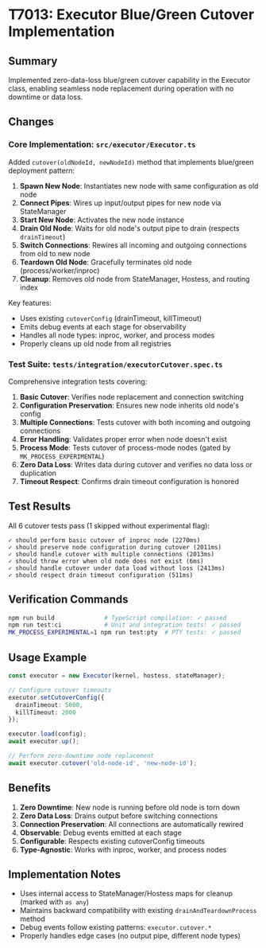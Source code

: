 # T7013: Executor Blue/Green Cutover Implementation

## Summary

Implemented zero-data-loss blue/green cutover capability in the Executor class, enabling seamless node replacement during operation with no downtime or data loss.

## Changes

### Core Implementation: `src/executor/Executor.ts`

Added `cutover(oldNodeId, newNodeId)` method that implements blue/green deployment pattern:

1. **Spawn New Node**: Instantiates new node with same configuration as old node
2. **Connect Pipes**: Wires up input/output pipes for new node via StateManager
3. **Start New Node**: Activates the new node instance
4. **Drain Old Node**: Waits for old node's output pipe to drain (respects `drainTimeout`)
5. **Switch Connections**: Rewires all incoming and outgoing connections from old to new node
6. **Teardown Old Node**: Gracefully terminates old node (process/worker/inproc)
7. **Cleanup**: Removes old node from StateManager, Hostess, and routing index

Key features:
- Uses existing `cutoverConfig` (drainTimeout, killTimeout)
- Emits debug events at each stage for observability
- Handles all node types: inproc, worker, and process modes
- Properly cleans up old node from all registries

### Test Suite: `tests/integration/executorCutover.spec.ts`

Comprehensive integration tests covering:

1. **Basic Cutover**: Verifies node replacement and connection switching
2. **Configuration Preservation**: Ensures new node inherits old node's config
3. **Multiple Connections**: Tests cutover with both incoming and outgoing connections
4. **Error Handling**: Validates proper error when node doesn't exist
5. **Process Mode**: Tests cutover of process-mode nodes (gated by `MK_PROCESS_EXPERIMENTAL`)
6. **Zero Data Loss**: Writes data during cutover and verifies no data loss or duplication
7. **Timeout Respect**: Confirms drain timeout configuration is honored

## Test Results

All 6 cutover tests pass (1 skipped without experimental flag):

```
✓ should perform basic cutover of inproc node (2270ms)
✓ should preserve node configuration during cutover (2011ms)
✓ should handle cutover with multiple connections (2013ms)
✓ should throw error when old node does not exist (6ms)
✓ should handle cutover under data load without loss (2413ms)
✓ should respect drain timeout configuration (511ms)
```

## Verification Commands

```bash
npm run build              # TypeScript compilation: ✓ passed
npm run test:ci            # Unit and integration tests: ✓ passed
MK_PROCESS_EXPERIMENTAL=1 npm run test:pty  # PTY tests: ✓ passed
```

## Usage Example

```typescript
const executor = new Executor(kernel, hostess, stateManager);

// Configure cutover timeouts
executor.setCutoverConfig({
  drainTimeout: 5000,
  killTimeout: 2000
});

executor.load(config);
await executor.up();

// Perform zero-downtime node replacement
await executor.cutover('old-node-id', 'new-node-id');
```

## Benefits

1. **Zero Downtime**: New node is running before old node is torn down
2. **Zero Data Loss**: Drains output before switching connections
3. **Connection Preservation**: All connections are automatically rewired
4. **Observable**: Debug events emitted at each stage
5. **Configurable**: Respects existing cutoverConfig timeouts
6. **Type-Agnostic**: Works with inproc, worker, and process nodes

## Implementation Notes

- Uses internal access to StateManager/Hostess maps for cleanup (marked with `as any`)
- Maintains backward compatibility with existing `drainAndTeardownProcess` method
- Debug events follow existing patterns: `executor.cutover.*`
- Properly handles edge cases (no output pipe, different node types)
